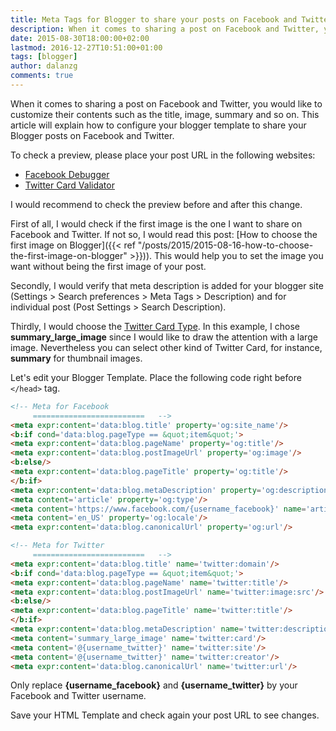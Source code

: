 ```yaml
---
title: Meta Tags for Blogger to share your posts on Facebook and Twitter
description: When it comes to sharing a post on Facebook and Twitter, you would like to customize their contents such as the title, image, summary and so on. This article will explain how to configure your blogger template to share your Blogger posts on Facebook and Twitter.
date: 2015-08-30T18:00:00+02:00
lastmod: 2016-12-27T10:51:00+01:00
tags: [blogger]
author: dalanzg
comments: true
---
```


When it comes to sharing a post on Facebook and Twitter, you would like to customize their contents such as the title, image, summary and so on. This article will explain how to configure your blogger template to share your Blogger posts on Facebook and Twitter.

To check a preview, please place your post URL in the following websites:

- [Facebook Debugger](https://developers.facebook.com/tools/debug/)
- [Twitter Card Validator](https://cards-dev.twitter.com/validator)

I would recommend to check the preview before and after this change.

First of all, I would check if the first image is the one I want to share on Facebook and Twitter. If not so, I would read this post: [How to choose the first image on Blogger]({{< ref "/posts/2015/2015-08-16-how-to-choose-the-first-image-on-blogger" >}})). This would help you to set the image you want without being the first image of your post.

Secondly, I would verify that meta description is added for your blogger site (Settings > Search preferences > Meta Tags > Description) and for individual post (Post Settings > Search Description).

Thirdly, I would choose the [Twitter Card Type](https://dev.twitter.com/cards/types). In this example, I chose **summary_large_image** since I would like to draw the attention with a large image. Nevertheless you can select other kind of Twitter Card, for instance, **summary** for thumbnail images.

Let's edit your Blogger Template. Place the following code right before `</head>` tag.

```html
<!-- Meta for Facebook
     =========================   -->
<meta expr:content='data:blog.title' property='og:site_name'/>
<b:if cond='data:blog.pageType == &quot;item&quot;'>
<meta expr:content='data:blog.pageName' property='og:title'/>
<meta expr:content='data:blog.postImageUrl' property='og:image'/>
<b:else/>
<meta expr:content='data:blog.pageTitle' property='og:title'/>
</b:if>
<meta expr:content='data:blog.metaDescription' property='og:description'/>
<meta content='article' property='og:type'/>
<meta content='https://www.facebook.com/{username_facebook}' name='article:author'/>
<meta content='en_US' property='og:locale'/>
<meta expr:content='data:blog.canonicalUrl' property='og:url'/>

<!-- Meta for Twitter
     =========================   -->
<meta expr:content='data:blog.title' name='twitter:domain'/>
<b:if cond='data:blog.pageType == &quot;item&quot;'>
<meta expr:content='data:blog.pageName' name='twitter:title'/>
<meta expr:content='data:blog.postImageUrl' name='twitter:image:src'/>
<b:else/>
<meta expr:content='data:blog.pageTitle' name='twitter:title'/>
</b:if>
<meta expr:content='data:blog.metaDescription' name='twitter:description'/>
<meta content='summary_large_image' name='twitter:card'/>
<meta content='@{username_twitter}' name='twitter:site'/>
<meta content='@{username_twitter}' name='twitter:creator'/>
<meta expr:content='data:blog.canonicalUrl' name='twitter:url'/>
```

Only replace **{username_facebook}** and **{username_twitter}** by your Facebook and Twitter username.

Save your HTML Template and check again your post URL to see changes.
